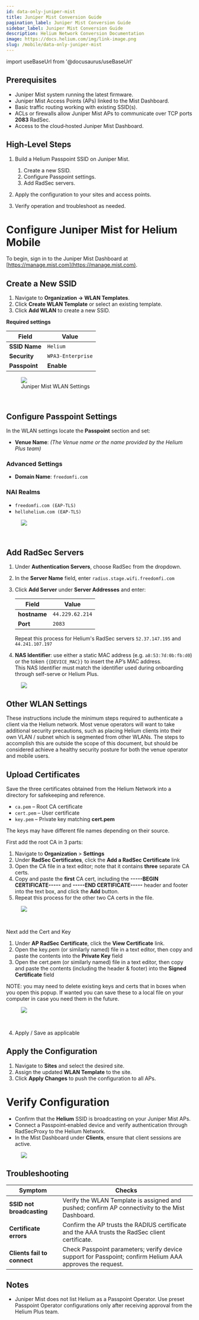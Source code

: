 ```yaml
---
id: data-only-juniper-mist
title: Juniper Mist Conversion Guide
pagination_label: Juniper Mist Conversion Guide
sidebar_label: Juniper Mist Conversion Guide
description: Helium Network Conversion Documentation
image: https://docs.helium.com/img/link-image.png
slug: /mobile/data-only-juniper-mist
---
```


import useBaseUrl from '@docusaurus/useBaseUrl'

## Prerequisites

* Juniper Mist system running the latest firmware.
* Juniper Mist Access Points (APs) linked to the Mist Dashboard.
* Basic traffic routing working with existing SSID(s).
* ACLs or firewalls allow Juniper Mist APs to communicate over TCP ports **2083** RadSec.
* Access to the cloud‑hosted Juniper Mist Dashboard.

## High‑Level Steps

1. Build a Helium Passpoint SSID on Juniper Mist.

   1. Create a new SSID.
   2. Configure Passpoint settings.
   3. Add RadSec servers.
2. Apply the configuration to your sites and access points.
3. Verify operation and troubleshoot as needed.

# Configure Juniper Mist for Helium Mobile

To begin, sign in to the Juniper Mist Dashboard at [https://manage.mist.com](https://manage.mist.com).

## Create a New SSID

1. Navigate to **Organization → WLAN Templates**.
2. Click **Create WLAN Template** or select an existing template.
3. Click **Add WLAN** to create a new SSID.

**Required settings**

| Field         | Value             |
| ------------- | ----------------- |
| **SSID Name** | `Helium`          |
| **Security**  | `WPA3‑Enterprise` |
| **Passpoint** | **Enable**        |

<figure className="screensnippet-wrapper">
  <img
    src={useBaseUrl('img/mobile-data-only/juniper-mist/juniper-mist-create-wlan.png')}
    style={{ maxHeight: '600px' }}
    className="add-shadow add-shadow-margin"
  />
  <figcaption>Juniper Mist WLAN Settings</figcaption>
</figure>
<br />

## Configure Passpoint Settings

In the WLAN settings locate the **Passpoint** section and set:

* **Venue Name**: *(The Venue name or the name provided by the Helium Plus team)*

### Advanced Settings

* **Domain Name**: `freedomfi.com`

### NAI Realms

* `freedomfi.com (EAP‑TLS)`
* `hellohelium.com (EAP‑TLS)`


<figure className="screensnippet-wrapper">
  <img
    src={useBaseUrl('img/mobile-data-only/juniper-mist/juniper-mist-create-passport.png')}
    style={{ maxHeight: '500px' }}
    className="add-shadow add-shadow-margin"
  />
</figure>
<br />

## Add RadSec Servers

1. Under **Authentication Servers**, choose RadSec from the dropdown.
2. In the **Server Name** field, enter `radius.stage.wifi.freedomfi.com`
3. Click **Add Server** under **Server Addresses** and enter:

   | Field          | Value                      |
   | -------------- | -------------------------- |
   | **hostname**   | `44.229.62.214`            |
   | **Port**       | `2083`                     |

   Repeat this process for Helium's RadSec servers `52.37.147.195` and `44.241.107.197`

4. **NAS Identifier**: use either a static MAC address (e.g. `a8:53:7d:0b:fb:d0`) or the token `{{DEVICE_MAC}}` to insert the AP’s MAC address.  
This NAS Identifier must match the identifier used during onboarding through self-serve or Helium Plus.

<figure className="screensnippet-wrapper">
  <img
    src={useBaseUrl('img/mobile-data-only/juniper-mist/juniper-mist-radius-auth.png')}
    style={{ maxHeight: '500px' }}
    className="add-shadow add-shadow-margin"
  />
</figure>

## Other WLAN Settings
   These instructions include the minimum steps required to authenticate a client via the Helium network.
   Most venue operators will want to take additional security precautions, such as placing Helium clients into their own VLAN / subnet which is segmented from other WLANs.
   The steps to accomplish this are outside the scope of this document, but should be considered achieve a healthy security posture for both the venue operator and mobile users.

## Upload Certificates
   
   Save the three certificates obtained from the Helium Network into a directory for safekeeping and reference.

   * `ca.pem` – Root CA certificate
   * `cert.pem` – User certificate
   * `key.pem` – Private key matching **cert.pem**

   The keys may have different file names depending on their source.

   First add the root CA in 3 parts:

   1. Navigate to **Organization** > **Settings**
   2. Under **RadSec Certificates**, click the **Add a RadSec Certificate** link
   3. Open the CA file in a text editor; note that it contains **three** separate CA certs.
   4. Copy and paste the **first** CA cert, including the **-----BEGIN CERTIFICATE-----** and **-----END CERTIFICATE-----** header and footer into the text box, and click the **Add** button.
   5. Repeat this process for the other two CA certs in the file.

<figure className="screensnippet-wrapper">
  <img
    src={useBaseUrl('img/mobile-data-only/juniper-mist/juniper_mist_root_ca_cert.png')}
    style={{ maxHeight: '500px' }}
    className="add-border-radius add-shadow add-shadow-margin"
  />
</figure>
<br />


   Next add the Cert and Key 
   1. Under **AP RadSec Certificate**, click the **View Certificate** link.
   2. Open the key.pem (or similarly named) file in a text editor, then copy and paste the contents into the **Private Key** field
   3. Open the cert.pem (or similarly named) file in a text editor, then copy and paste the contents (including the header & footer) into the **Signed Certificate** field

   NOTE: you may need to delete existing keys and certs that in boxes when you open this popup. If wanted you can save these to a local file on your computer in case you need them in the future. 

<figure className="screensnippet-wrapper">
  <img
    src={useBaseUrl('img/mobile-data-only/juniper-mist/juniper_mist_rad_sec_ap_cert.png')}
    style={{ maxHeight: '500px' }}
    className="add-border-radius add-shadow add-shadow-margin"
  />
</figure>
<br />


  4. Apply / Save as applicable
   
## Apply the Configuration

1. Navigate to **Sites** and select the desired site.
2. Assign the updated **WLAN Template** to the site.
3. Click **Apply Changes** to push the configuration to all APs.

# Verify Configuration

* Confirm that the **Helium** SSID is broadcasting on your Juniper Mist APs.
* Connect a Passpoint‑enabled device and verify authentication through RadSecProxy to the Helium Network.
* In the Mist Dashboard under **Clients**, ensure that client sessions are active.

<figure className="screensnippet-wrapper">
  <img
    src={useBaseUrl('img/mobile-data-only/juniper-mist/juniper-mist-verify-connections.png')}
    style={{ maxHeight: '400px' }}
    className="add-border-radius add-shadow add-shadow-margin"
  />
</figure>

## Troubleshooting

| Symptom                     | Checks                                                                                                                                                              |
| --------------------------- | ------------------------------------------------------------------------------------------------------------------------------------------------------------------- |
| **SSID not broadcasting**   | Verify the WLAN Template is assigned and pushed; confirm AP connectivity to the Mist Dashboard.                                                                     |
| **Certificate errors**      | Confirm the AP trusts the RADIUS certificate and the AAA trusts the RadSec client certificate.                                                                      |
| **Clients fail to connect** | Check Passpoint parameters; verify device support for Passpoint; confirm Helium AAA approves the request.                                                           |

## Notes

* Juniper Mist does not list Helium as a Passpoint Operator. Use preset Passpoint Operator configurations only after receiving approval from the Helium Plus team.
